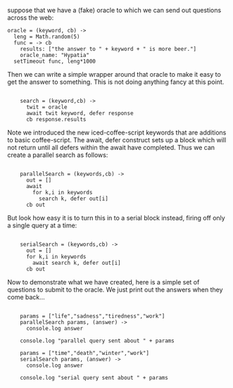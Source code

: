 
suppose that we have a (fake) oracle to which we can send out questions across the web:


    oracle = (keyword, cb) ->
      leng = Math.random(5)
      func = -> cb
        results: ["the answer to " + keyword + " is more beer."]
        oracle_name: "Hypatia"
      setTimeout func, leng*1000

Then we can write a simple wrapper around that oracle to make it easy to get the answer to
something. This is not doing anything fancy at this point.
```coffee-script

    search = (keyword,cb) ->
      twit = oracle
      await twit keyword, defer response
      cb response.results
```
Note we introduced the new iced-coffee-script keywords that are additions to basic coffee-script.
The await, defer construct sets up a block which will not return until all defers within the await
have completed. Thus we can create a parallel search as follows:
```coffee-script

    parallelSearch = (keywords,cb) ->
      out = []
      await
        for k,i in keywords
          search k, defer out[i]
      cb out
```
But look how easy it is to turn this in to a serial block instead, firing off only a single query
at a time:
```coffee-script

    serialSearch = (keywords,cb) ->
      out = []
      for k,i in keywords
        await search k, defer out[i]
      cb out
```
Now to demonstrate what we have created, here is a simple set of questions to submit to the oracle.
We just print out the answers when they come back...
```coffee-script

    params = ["life","sadness","tiredness","work"]
    parallelSearch params, (answer) ->
      console.log answer

    console.log "parallel query sent about " + params

    params = ["time","death","winter","work"]
    serialSearch params, (answer) ->
      console.log answer

    console.log "serial query sent about " + params

```
